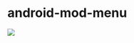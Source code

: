# android-mod-menu

![](https://github.com/halloweeks/android-mod-menu/blob/main/ezgif.com-gif-maker.gif?raw=true)
